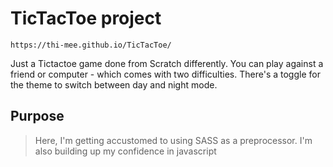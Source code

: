 # TicTacToe project
    https://thi-mee.github.io/TicTacToe/
 Just a Tictactoe game done from Scratch differently.
 You can play against a friend or computer - which comes with two difficulties. There's a toggle for the theme to switch between day and night mode.

 ## Purpose
 > Here, I'm getting accustomed to using SASS as a preprocessor.
 > I'm also building up my confidence in javascript

